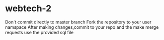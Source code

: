 # webtech-2
Don't commit directly to master branch
Fork the repository to your user namspace
After making changes,commit to your repo and the make merge requests
use the provided sql file
